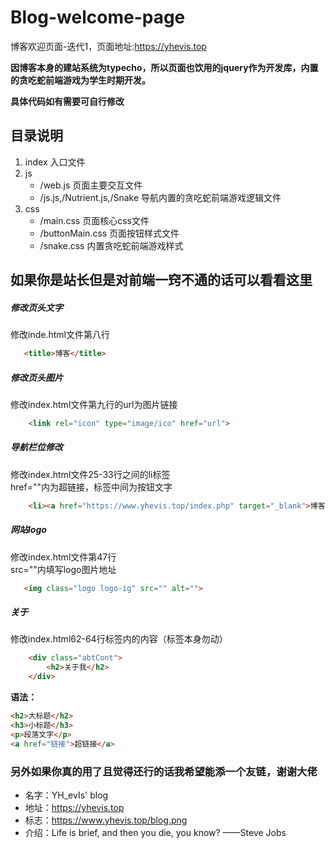 # Blog-welcome-page
博客欢迎页面-迭代1，页面地址:https://yhevis.top

**因博客本身的建站系统为typecho，所以页面也饮用的jquery作为开发库，内置的贪吃蛇前端游戏为学生时期开发。**

**具体代码如有需要可自行修改**

## 目录说明
1. index                                      入口文件
2. js
   * /web.js                                  页面主要交互文件 
   * /js.js,/Nutrient.js,/Snake               导航内置的贪吃蛇前端游戏逻辑文件
3. css
   * /main.css                                页面核心css文件
   * /buttonMain.css                          页面按钮样式文件
   * /snake.css                               内置贪吃蛇前端游戏样式
 
## 如果你是站长但是对前端一窍不通的话可以看看这里

##### 修改页头文字  
修改inde.html文件第八行  
```html
   <title>博客</title>
```

##### 修改页头图片  
修改index.html文件第九行的url为图片链接  
```html
    <link rel="icon" type="image/ico" href="url">
```

##### 导航栏位修改
修改index.html文件25-33行之间的li标签  
href=""内为超链接，标签中间为按钮文字  
```html
    <li><a href="https://www.yhevis.top/index.php" target="_blank">博客</a></li>
```

##### 网站logo
修改index.html文件第47行  
src=""内填写logo图片地址  
```html
   <img class="logo logo-ig" src="" alt="">
```

##### 关于
修改index.html62-64行标签内的内容（标签本身勿动）
```html
    <div class="abtCont">
        <h2>关于我</h2>
    </div>
```
**语法：**
```html
<h2>大标题</h2>
<h3>小标题</h3>
<p>段落文字</p>
<a href="链接">超链接</a>
```


### 另外如果你真的用了且觉得还行的话我希望能添一个友链，谢谢大佬  
* 名字：YH_evIs' blog
* 地址：https://yhevis.top  
* 标志：https://www.yhevis.top/blog.png  
* 介绍：Life is brief, and then you die, you know? ——Steve Jobs  
